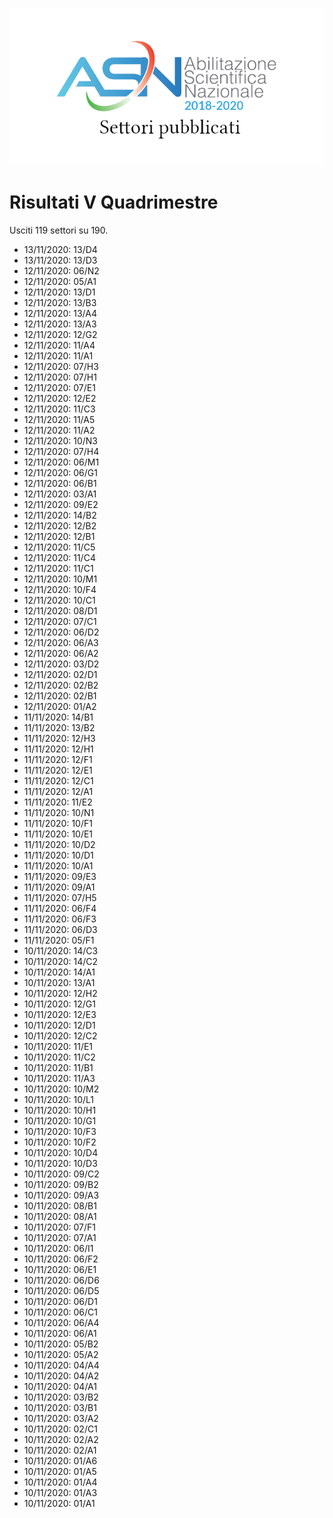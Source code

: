 ![logo](img/logo.png)

# Risultati V Quadrimestre

Usciti 119 settori su 190.

- 13/11/2020: 13/D4
- 13/11/2020: 13/D3
- 12/11/2020: 06/N2
- 12/11/2020: 05/A1
- 12/11/2020: 13/D1
- 12/11/2020: 13/B3
- 12/11/2020: 13/A4
- 12/11/2020: 13/A3
- 12/11/2020: 12/G2
- 12/11/2020: 11/A4
- 12/11/2020: 11/A1
- 12/11/2020: 07/H3
- 12/11/2020: 07/H1
- 12/11/2020: 07/E1
- 12/11/2020: 12/E2
- 12/11/2020: 11/C3
- 12/11/2020: 11/A5
- 12/11/2020: 11/A2
- 12/11/2020: 10/N3
- 12/11/2020: 07/H4
- 12/11/2020: 06/M1
- 12/11/2020: 06/G1
- 12/11/2020: 06/B1
- 12/11/2020: 03/A1
- 12/11/2020: 09/E2
- 12/11/2020: 14/B2
- 12/11/2020: 12/B2
- 12/11/2020: 12/B1
- 12/11/2020: 11/C5
- 12/11/2020: 11/C4
- 12/11/2020: 11/C1
- 12/11/2020: 10/M1
- 12/11/2020: 10/F4
- 12/11/2020: 10/C1
- 12/11/2020: 08/D1
- 12/11/2020: 07/C1
- 12/11/2020: 06/D2
- 12/11/2020: 06/A3
- 12/11/2020: 06/A2
- 12/11/2020: 03/D2
- 12/11/2020: 02/D1
- 12/11/2020: 02/B2
- 12/11/2020: 02/B1
- 12/11/2020: 01/A2
- 11/11/2020: 14/B1
- 11/11/2020: 13/B2
- 11/11/2020: 12/H3
- 11/11/2020: 12/H1
- 11/11/2020: 12/F1
- 11/11/2020: 12/E1
- 11/11/2020: 12/C1
- 11/11/2020: 12/A1
- 11/11/2020: 11/E2
- 11/11/2020: 10/N1
- 11/11/2020: 10/F1
- 11/11/2020: 10/E1
- 11/11/2020: 10/D2
- 11/11/2020: 10/D1
- 11/11/2020: 10/A1
- 11/11/2020: 09/E3
- 11/11/2020: 09/A1
- 11/11/2020: 07/H5
- 11/11/2020: 06/F4
- 11/11/2020: 06/F3
- 11/11/2020: 06/D3
- 11/11/2020: 05/F1
- 10/11/2020: 14/C3
- 10/11/2020: 14/C2
- 10/11/2020: 14/A1
- 10/11/2020: 13/A1
- 10/11/2020: 12/H2
- 10/11/2020: 12/G1
- 10/11/2020: 12/E3
- 10/11/2020: 12/D1
- 10/11/2020: 12/C2
- 10/11/2020: 11/E1
- 10/11/2020: 11/C2
- 10/11/2020: 11/B1
- 10/11/2020: 11/A3
- 10/11/2020: 10/M2
- 10/11/2020: 10/L1
- 10/11/2020: 10/H1
- 10/11/2020: 10/G1
- 10/11/2020: 10/F3
- 10/11/2020: 10/F2
- 10/11/2020: 10/D4
- 10/11/2020: 10/D3
- 10/11/2020: 09/C2
- 10/11/2020: 09/B2
- 10/11/2020: 09/A3
- 10/11/2020: 08/B1
- 10/11/2020: 08/A1
- 10/11/2020: 07/F1
- 10/11/2020: 07/A1
- 10/11/2020: 06/I1
- 10/11/2020: 06/F2
- 10/11/2020: 06/E1
- 10/11/2020: 06/D6
- 10/11/2020: 06/D5
- 10/11/2020: 06/D1
- 10/11/2020: 06/C1
- 10/11/2020: 06/A4
- 10/11/2020: 06/A1
- 10/11/2020: 05/B2
- 10/11/2020: 05/A2
- 10/11/2020: 04/A4
- 10/11/2020: 04/A2
- 10/11/2020: 04/A1
- 10/11/2020: 03/B2
- 10/11/2020: 03/B1
- 10/11/2020: 03/A2
- 10/11/2020: 02/C1
- 10/11/2020: 02/A2
- 10/11/2020: 02/A1
- 10/11/2020: 01/A6
- 10/11/2020: 01/A5
- 10/11/2020: 01/A4
- 10/11/2020: 01/A3
- 10/11/2020: 01/A1
